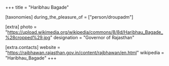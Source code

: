 +++
title = "Haribhau Bagade"

[taxonomies]
during_the_pleasure_of = ["person/droupadm"]

[extra]
photo = "https://upload.wikimedia.org/wikipedia/commons/8/8d/Haribhau_Bagade_%28cropped%29.jpg"
designation = "Governor of Rajasthan"

[extra.contacts]
website = "https://rajbhawan.rajasthan.gov.in/content/rajbhawan/en.html"
wikipedia = "Haribhau_Bagade"
+++